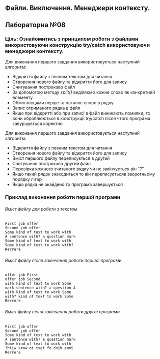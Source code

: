 ## Файли. Виключення. Менеджери контексту.
## Лабораторна №08
### Ціль: Ознайомитись з принципом роботи з файлами використовуючи конструкцію try/catch використовуючи менеджери контексту.

Для виконання першого завдання використовується наступний алгоритм:
 - Відкриття файлу з певним текстом для читання
 - Створення нового файлу та відкриття його для запису
 - Считування построково файл 
 - За допомогою методу *split()* виділяємо кожне слово як конкретний елементу
 - Обмін місцями перше та останнє слово в рядку
 - Запис отриманого рядка в файл 
 - Якщо при відкритті або при записі в файл виникають помилки,
   то вони оброблюються в конструкції  try/catch після чтого 
   програма завуршується коректно
   
Для виконання першого завдання використовується наступний алгоритм:
 - Відкриття файлу з певним текстом для читання
 - Створення нового файлу та відкриття його для запису
 - Вміст першого файлу переписується в другий
 - Считування построково другий файл
 - Перевірка кожного зчитаного рядку чи не закінчується він "?"
 - Якщо такий рядок знаходиться то він переписуєтьсяв зворотньому порядку літер
 - Якщо рядка не знайдено то програма завершується

### Приклад виконання роботи першої програми
###### Вміст файлу для роботи з текстом
```
First job offer
Second job offer
Some kind of text to work with
A sentence with? a question mark
Some kind of text to work with
Some kind of text to work with?
Rerrere
```
###### Вміст файлу після закінчення роботи першої програми
```
offer job First
offer job Second
with kind of text to work Some
mark sentence with? a question A
with kind of text to work Some
with? kind of text to work Some
Rerrere
```
###### Вміст файлу після закінчення роботи другої програми
```
First job offer
Second job offer
Some kind of text to work with
A sentence with? a question mark
Some kind of text to work with
?htiw krow ot txet fo dnik emoS
Rerrere
```

